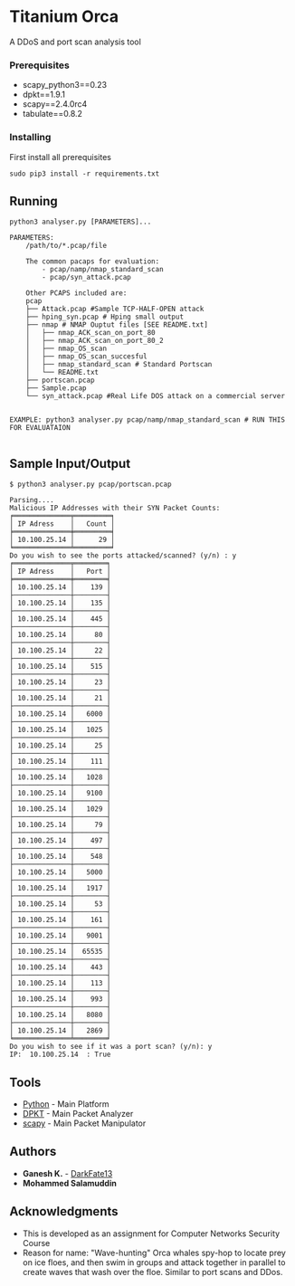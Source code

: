 # Titanium Orca

A DDoS and port scan analysis tool

### Prerequisites

* scapy_python3==0.23
* dpkt==1.9.1
* scapy==2.4.0rc4
* tabulate==0.8.2

### Installing

First install all prerequisites

```
sudo pip3 install -r requirements.txt
```
## Running

``` 
python3 analyser.py [PARAMETERS]...

PARAMETERS:
    /path/to/*.pcap/file
	
	The common pacaps for evaluation:
		- pcap/namp/nmap_standard_scan
		- pcap/syn_attack.pcap
	
	Other PCAPS included are:
    pcap
    ├── Attack.pcap #Sample TCP-HALF-OPEN attack
    ├── hping_syn.pcap # Hping small output
    ├── nmap # NMAP Ouptut files [SEE README.txt]
    │   ├── nmap_ACK_scan_on_port_80
    │   ├── nmap_ACK_scan_on_port_80_2
    │   ├── nmap_OS_scan
    │   ├── nmap_OS_scan_succesful
    │   ├── nmap_standard_scan # Standard Portscan
    │   └── README.txt
    ├── portscan.pcap 
    ├── Sample.pcap
    └── syn_attack.pcap #Real Life DOS attack on a commercial server

 
EXAMPLE: python3 analyser.py pcap/namp/nmap_standard_scan # RUN THIS FOR EVALUATAION
	
```

## Sample Input/Output

```
$ python3 analyser.py pcap/portscan.pcap

Parsing....
Malicious IP Addresses with their SYN Packet Counts:
╒══════════════╤═════════╕
│ IP Adress    │   Count │
╞══════════════╪═════════╡
│ 10.100.25.14 │      29 │
╘══════════════╧═════════╛
Do you wish to see the ports attacked/scanned? (y/n) : y
╒══════════════╤════════╕
│ IP Adress    │   Port │
╞══════════════╪════════╡
│ 10.100.25.14 │    139 │
├──────────────┼────────┤
│ 10.100.25.14 │    135 │
├──────────────┼────────┤
│ 10.100.25.14 │    445 │
├──────────────┼────────┤
│ 10.100.25.14 │     80 │
├──────────────┼────────┤
│ 10.100.25.14 │     22 │
├──────────────┼────────┤
│ 10.100.25.14 │    515 │
├──────────────┼────────┤
│ 10.100.25.14 │     23 │
├──────────────┼────────┤
│ 10.100.25.14 │     21 │
├──────────────┼────────┤
│ 10.100.25.14 │   6000 │
├──────────────┼────────┤
│ 10.100.25.14 │   1025 │
├──────────────┼────────┤
│ 10.100.25.14 │     25 │
├──────────────┼────────┤
│ 10.100.25.14 │    111 │
├──────────────┼────────┤
│ 10.100.25.14 │   1028 │
├──────────────┼────────┤
│ 10.100.25.14 │   9100 │
├──────────────┼────────┤
│ 10.100.25.14 │   1029 │
├──────────────┼────────┤
│ 10.100.25.14 │     79 │
├──────────────┼────────┤
│ 10.100.25.14 │    497 │
├──────────────┼────────┤
│ 10.100.25.14 │    548 │
├──────────────┼────────┤
│ 10.100.25.14 │   5000 │
├──────────────┼────────┤
│ 10.100.25.14 │   1917 │
├──────────────┼────────┤
│ 10.100.25.14 │     53 │
├──────────────┼────────┤
│ 10.100.25.14 │    161 │
├──────────────┼────────┤
│ 10.100.25.14 │   9001 │
├──────────────┼────────┤
│ 10.100.25.14 │  65535 │
├──────────────┼────────┤
│ 10.100.25.14 │    443 │
├──────────────┼────────┤
│ 10.100.25.14 │    113 │
├──────────────┼────────┤
│ 10.100.25.14 │    993 │
├──────────────┼────────┤
│ 10.100.25.14 │   8080 │
├──────────────┼────────┤
│ 10.100.25.14 │   2869 │
╘══════════════╧════════╛
Do you wish to see if it was a port scan? (y/n): y
IP:  10.100.25.14  : True
```

## Tools

* [Python](https://docs.python.org/3/) - Main Platform
* [DPKT](https://pypi.python.org/pypi/dpkt) - Main Packet Analyzer 
* [scapy](https://github.com/secdev/scapy) - Main Packet Manipulator 

## Authors

* **Ganesh K.** - [DarkFate13](https://github.com/DarkFate13)
* **Mohammed Salamuddin**

## Acknowledgments

* This is developed as an assignment for Computer Networks Security Course 
* Reason for name: "Wave-hunting" Orca whales spy-hop to locate prey on ice floes, and then swim in groups and attack together in parallel to create waves that wash over the floe. Similar to port scans and DDos.